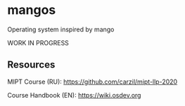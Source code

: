 # mangos
Operating system inspired by mango

WORK IN PROGRESS

## Resources

MIPT Course (RU): https://github.com/carzil/mipt-llp-2020

Course Handbook (EN): https://wiki.osdev.org
